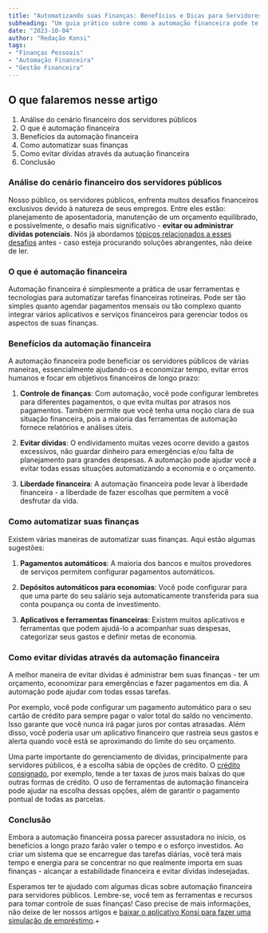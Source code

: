 ```yaml
---
title: "Automatizando suas Finanças: Benefícios e Dicas para Servidores Públicos"
subheading: "Um guia prático sobre como a automação financeira pode te ajudar a gerir melhor seu dinheiro e evitar dívidas."
date: "2023-10-04"
author: "Redação Konsi"
tags:
- "Finanças Pessoais"
- "Automação Financeira"
- "Gestão Financeira"
---
```


## O que falaremos nesse artigo

1. Análise do cenário financeiro dos servidores públicos
2. O que é automação financeira
3. Benefícios da automação financeira
4. Como automatizar suas finanças
5. Como evitar dívidas através da autuação financeira
6. Conclusão

### Análise do cenário financeiro dos servidores públicos

Nosso público, os servidores públicos, enfrenta muitos desafios financeiros exclusivos devido à natureza de seus empregos. Entre eles estão: planejamento de aposentadoria, manutenção de um orçamento equilibrado, e possivelmente, o desafio mais significativo - **evitar ou administrar dívidas potenciais**. Nós já abordamos [tópicos relacionados a esses desafios](https://konsi.com.br/postagens/estabilidade-financeira-para-servidores-pblicos-constituindo-uma-carteira-de-investimento-segura-e-lucrativa) antes - caso esteja procurando soluções abrangentes, não deixe de ler.

### O que é automação financeira

Automação financeira é simplesmente a prática de usar ferramentas e tecnologias para automatizar tarefas financeiras rotineiras. Pode ser tão simples quanto agendar pagamentos mensais ou tão complexo quanto integrar vários aplicativos e serviços financeiros para gerenciar todos os aspectos de suas finanças.

### Benefícios da automação financeira

A automação financeira pode beneficiar os servidores públicos de várias maneiras, essencialmente ajudando-os a economizar tempo, evitar erros humanos e focar em objetivos financeiros de longo prazo:

1. **Controle de finanças**: Com automação, você pode configurar lembretes para diferentes pagamentos, o que evita multas por atrasos nos pagamentos. Também permite que você tenha uma noção clara de sua situação financeira, pois a maioria das ferramentas de automação fornece relatórios e análises úteis.

2. **Evitar dívidas**: O endividamento muitas vezes ocorre devido a gastos excessivos, não guardar dinheiro para emergências e/ou falta de planejamento para grandes despesas. A automação pode ajudar você a evitar todas essas situações automatizando a economia e o orçamento.

3. **Liberdade financeira**: A automação financeira pode levar à liberdade financeira - a liberdade de fazer escolhas que permitem a você desfrutar da vida.

### Como automatizar suas finanças

Existem várias maneiras de automatizar suas finanças. Aqui estão algumas sugestões:

1. **Pagamentos automáticos**: A maioria dos bancos e muitos provedores de serviços permitem configurar pagamentos automáticos.
   
2. **Depósitos automáticos para economias**: Você pode configurar para que uma parte do seu salário seja automaticamente transferida para sua conta poupança ou conta de investimento.

3. **Aplicativos e ferramentas financeiras**: Existem muitos aplicativos e ferramentas que podem ajudá-lo a acompanhar suas despesas, categorizar seus gastos e definir metas de economia.

### Como evitar dívidas através da automação financeira

A melhor maneira de evitar dívidas é administrar bem suas finanças - ter um orçamento, economizar para emergências e fazer pagamentos em dia. A automação pode ajudar com todas essas tarefas.

Por exemplo, você pode configurar um pagamento automático para o seu cartão de crédito para sempre pagar o valor total do saldo no vencimento. Isso garante que você nunca irá pagar juros por contas atrasadas. Além disso, você poderia usar um aplicativo financeiro que rastreia seus gastos e alerta quando você está se aproximando do limite do seu orçamento.

Uma parte importante do gerenciamento de dívidas, principalmente para servidores públicos, é a escolha sábia de opções de crédito. O [crédito consignado](https://konsi.com.br/postagens/por-que-o-crdito-consignado-a-melhor-escolha-para-servidores-pblicos), por exemplo, tende a ter taxas de juros mais baixas do que outras formas de crédito. O uso de ferramentas de automação financeira pode ajudar na escolha dessas opções, além de garantir o pagamento pontual de todas as parcelas.

### Conclusão

Embora a automação financeira possa parecer assustadora no início, os benefícios a longo prazo farão valer o tempo e o esforço investidos. Ao criar um sistema que se encarregue das tarefas diárias, você terá mais tempo e energia para se concentrar no que realmente importa em suas finanças - alcançar a estabilidade financeira e evitar dívidas indesejadas.

Esperamos ter te ajudado com algumas dicas sobre automação financeira para servidores públicos. Lembre-se, você tem as ferramentas e recursos para tomar controle de suas finanças! 
Caso precise de mais informações, não deixe de ler nossos artigos e [baixar o aplicativo Konsi para fazer uma simulação de empréstimo](https://konsi.com.br/download).+